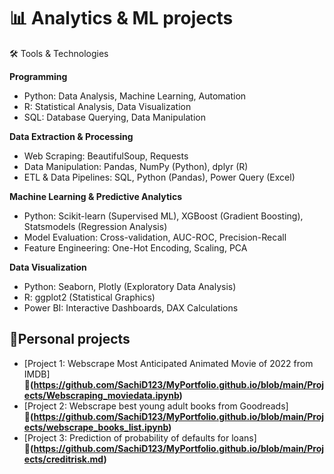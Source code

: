# 📊 Analytics & ML projects

🛠️ Tools & Technologies

**Programming**
- Python: Data Analysis, Machine Learning, Automation
- R: Statistical Analysis, Data Visualization
- SQL: Database Querying, Data Manipulation

**Data Extraction & Processing**
- Web Scraping: BeautifulSoup, Requests
- Data Manipulation: Pandas, NumPy (Python), dplyr (R)
- ETL & Data Pipelines: SQL, Python (Pandas), Power Query (Excel)

**Machine Learning & Predictive Analytics**
- Python: Scikit-learn (Supervised ML), XGBoost (Gradient Boosting), Statsmodels (Regression Analysis)
- Model Evaluation: Cross-validation, AUC-ROC, Precision-Recall
- Feature Engineering: One-Hot Encoding, Scaling, PCA

**Data Visualization**
- Python: Seaborn, Plotly (Exploratory Data Analysis)
- R: ggplot2 (Statistical Graphics)
- Power BI: Interactive Dashboards, DAX Calculations

## 📌Personal projects
- [Project 1: Webscrape Most Anticipated Animated Movie of 2022 from IMDB]
  **🔗(https://github.com/SachiD123/MyPortfolio.github.io/blob/main/Projects/Webscraping_moviedata.ipynb)**
- [Project 2: Webscrape best young adult books from Goodreads]
  **🔗(https://github.com/SachiD123/MyPortfolio.github.io/blob/main/Projects/webscrape_books_list.ipynb)**
- [Project 3: Prediction of probability of defaults for loans]
  **🔗(https://github.com/SachiD123/MyPortfolio.github.io/blob/main/Projects/creditrisk.md)**
